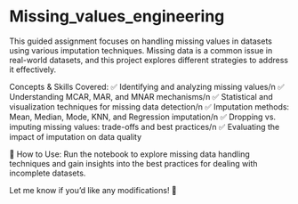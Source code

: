 # Missing_values_engineering

This guided assignment focuses on handling missing values in datasets using various imputation techniques. Missing data is a common issue in real-world datasets, and this project explores different strategies to address it effectively.

Concepts & Skills Covered:
✅ Identifying and analyzing missing values/n
✅ Understanding MCAR, MAR, and MNAR mechanisms/n
✅ Statistical and visualization techniques for missing data detection/n
✅ Imputation methods: Mean, Median, Mode, KNN, and Regression imputation/n
✅ Dropping vs. imputing missing values: trade-offs and best practices/n
✅ Evaluating the impact of imputation on data quality

🔗 How to Use: Run the notebook to explore missing data handling techniques and gain insights into the best practices for dealing with incomplete datasets.

Let me know if you’d like any modifications! 🚀
